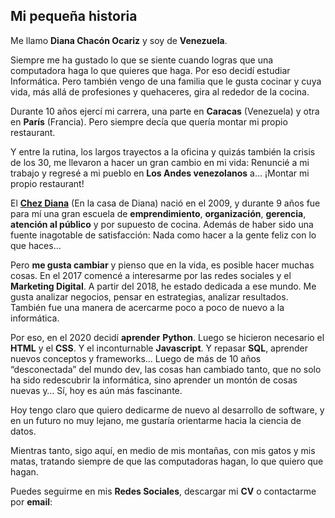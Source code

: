 ## Mi pequeña historia

Me llamo **Diana Chacón Ocariz** y soy de **Venezuela**.

Siempre me ha gustado lo que se siente cuando logras que una computadora haga lo que quieres que haga. Por eso decidí estudiar Informática. Pero también vengo de una familia que le gusta cocinar y cuya vida, más allá de profesiones y quehaceres, gira al rededor de la cocina.

Durante 10 años ejercí mi carrera, una parte en **Caracas** (Venezuela) y otra en **París** (Francia).  Pero siempre decía que quería montar mi propio restaurant.

Y entre la rutina, los largos trayectos a la oficina y quizás también la crisis de los 30, me llevaron a hacer un gran cambio en mi vida: Renuncié a mi trabajo y regresé a mi pueblo en **Los Andes venezolanos** a… ¡Montar mi propio restaurant!

El [**Chez Diana**](/chez-diana) (En la casa de Diana) nació en el 2009, y durante 9 años fue para mí una gran escuela de **emprendimiento**, **organización**, **gerencia**, **atención al público** y por supuesto de cocina. Además de haber sido una fuente inagotable de satisfacción: Nada como hacer a la gente feliz con lo que haces…

Pero **me gusta cambiar** y pienso que en la vida, es posible hacer muchas cosas. En el 2017 comencé a interesarme por las redes sociales y el **Marketing Digital**. A partir del 2018, he estado dedicada a ese mundo. Me gusta analizar negocios, pensar en estrategias, analizar resultados. También fue una manera de acercarme poco a poco de nuevo a la informática. 

Por eso, en el 2020 decidí **aprender** **Python**. Luego se hicieron necesario el **HTML** y el **CSS**. Y el inconturnable **Javascript**. Y repasar **SQL**, aprender nuevos conceptos y frameworks...  Luego de más de 10 años “desconectada” del mundo dev, las cosas han cambiado tanto, que no solo ha sido redescubrir la informática, sino aprender un montón de cosas nuevas y… Sí, hoy es aún más fascinante.

Hoy tengo claro que quiero dedicarme de nuevo al desarrollo de software, y en un futuro no muy lejano, me gustaría orientarme hacia la ciencia de datos. 

Mientras tanto, sigo aquí, en medio de mis montañas, con mis gatos y mis matas, tratando siempre de que las computadoras hagan, lo que quiero que hagan.

Puedes seguirme en mis **Redes Sociales**, descargar mi **CV** o contactarme por **email**:


